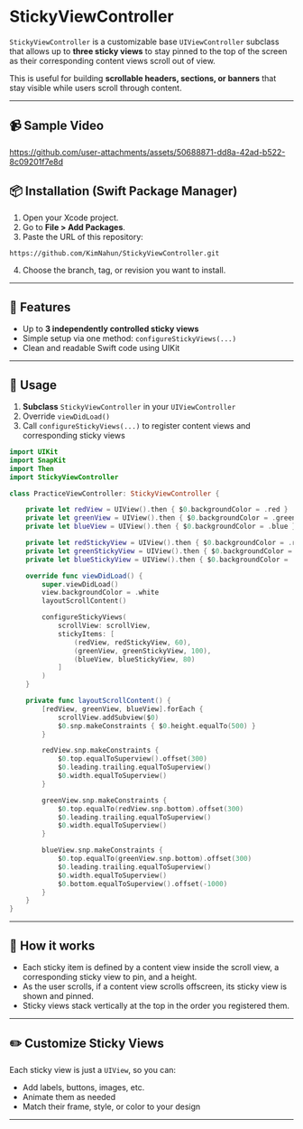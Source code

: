 # StickyViewController

`StickyViewController` is a customizable base `UIViewController` subclass that allows up to **three sticky views** to stay pinned to the top of the screen as their corresponding content views scroll out of view.

This is useful for building **scrollable headers, sections, or banners** that stay visible while users scroll through content.

---

## 📹 Sample Video



https://github.com/user-attachments/assets/50688871-dd8a-42ad-b522-8c09201f7e8d



## 📦 Installation (Swift Package Manager)

1. Open your Xcode project.
2. Go to **File > Add Packages**.
3. Paste the URL of this repository:

```bash
https://github.com/KimNahun/StickyViewController.git
```

4. Choose the branch, tag, or revision you want to install.

---

## 🚀 Features

* Up to **3 independently controlled sticky views**
* Simple setup via one method: `configureStickyViews(...)`
* Clean and readable Swift code using UIKit

---

## 📄 Usage

1. **Subclass** `StickyViewController` in your `UIViewController`
2. Override `viewDidLoad()`
3. Call `configureStickyViews(...)` to register content views and corresponding sticky views

```swift
import UIKit
import SnapKit
import Then
import StickyViewController

class PracticeViewController: StickyViewController {

    private let redView = UIView().then { $0.backgroundColor = .red }
    private let greenView = UIView().then { $0.backgroundColor = .green }
    private let blueView = UIView().then { $0.backgroundColor = .blue }

    private let redStickyView = UIView().then { $0.backgroundColor = .red }
    private let greenStickyView = UIView().then { $0.backgroundColor = .green }
    private let blueStickyView = UIView().then { $0.backgroundColor = .blue }

    override func viewDidLoad() {
        super.viewDidLoad()
        view.backgroundColor = .white
        layoutScrollContent()

        configureStickyViews(
            scrollView: scrollView,
            stickyItems: [
                (redView, redStickyView, 60),
                (greenView, greenStickyView, 100),
                (blueView, blueStickyView, 80)
            ]
        )
    }

    private func layoutScrollContent() {
        [redView, greenView, blueView].forEach {
            scrollView.addSubview($0)
            $0.snp.makeConstraints { $0.height.equalTo(500) }
        }

        redView.snp.makeConstraints {
            $0.top.equalToSuperview().offset(300)
            $0.leading.trailing.equalToSuperview()
            $0.width.equalToSuperview()
        }

        greenView.snp.makeConstraints {
            $0.top.equalTo(redView.snp.bottom).offset(300)
            $0.leading.trailing.equalToSuperview()
            $0.width.equalToSuperview()
        }

        blueView.snp.makeConstraints {
            $0.top.equalTo(greenView.snp.bottom).offset(300)
            $0.leading.trailing.equalToSuperview()
            $0.width.equalToSuperview()
            $0.bottom.equalToSuperview().offset(-1000)
        }
    }
}
```

---

## 🧠 How it works

* Each sticky item is defined by a content view inside the scroll view, a corresponding sticky view to pin, and a height.
* As the user scrolls, if a content view scrolls offscreen, its sticky view is shown and pinned.
* Sticky views stack vertically at the top in the order you registered them.

---

## ✏️ Customize Sticky Views

Each sticky view is just a `UIView`, so you can:

* Add labels, buttons, images, etc.
* Animate them as needed
* Match their frame, style, or color to your design

---
